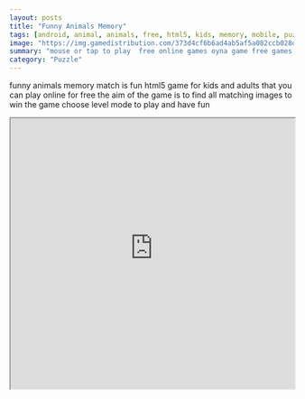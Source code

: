 ```yaml
---
layout: posts
title: "Funny Animals Memory"
tags: [android, animal, animals, free, html5, kids, memory, mobile, puzzles, memoria, kidspuzzles, games, html5, mobile, free, online, games, oyna, game, free, games, play, play, games]
image: "https://img.gamedistribution.com/373d4cf6b6ad4ab5af5a082ccb028d65-512x384.jpeg"
summary: "mouse or tap to play  free online games oyna game free games play play games"
category: "Puzzle"
---
```


funny animals memory match is fun html5 game for kids and adults that you can play online for free the aim of the game is to find all matching images to win the game choose level mode to play and have fun

<iframe width="100%" height="480px;" src="https://html5.gamedistribution.com/373d4cf6b6ad4ab5af5a082ccb028d65/"></iframe>